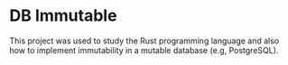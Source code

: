 # DB Immutable

This project was used to study the Rust programming language and also how to implement immutability in a mutable database (e.g, PostgreSQL).